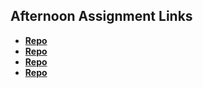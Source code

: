 ## Afternoon Assignment Links

* **[Repo](https://github.com/axelarciniega/fs-journal)**
* **[Repo](https://github.com/axelarciniega/coolSite)**
* **[Repo](https://github.com/axelarciniega/buildingWithBootStrap)**
* **[Repo](https://github.com/AxelArciniega/<ASSIGNMENT_REPO>)**
